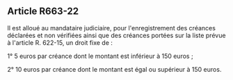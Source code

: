 Article R663-22
----
Il est alloué au mandataire judiciaire, pour l'enregistrement des créances
déclarées et non vérifiées ainsi que des créances portées sur la liste prévue à
l'article R. 622-15, un droit fixe de :

1° 5 euros par créance dont le montant est inférieur à 150 euros ;

2° 10 euros par créance dont le montant est égal ou supérieur à 150 euros.
